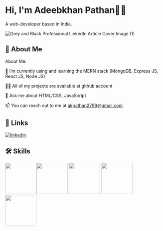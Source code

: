 
# Hi, I'm Adeebkhan Pathan👩‍💻

A  web-developer based in India.

![Grey and Black Professional LinkedIn Article Cover Image (1)](https://user-images.githubusercontent.com/97794108/175540629-8e9d7a55-5cf5-45b5-8065-86cd96410b40.png)



## 🚀 About Me
About Me:

🌱 I’m currently using and learning the MERN stack (MongoDB, Express JS, React JS, Node JS)

👨‍💻 All of my projects are available at github account

💬 Ask me about HTML/CSS, JavaScript

📫 You can reach out to me at akpathan2799@gmail.com
## 🔗 Links

[![linkedin](https://img.shields.io/badge/linkedin-0A66C2?style=for-the-badge&logo=linkedin&logoColor=white)](https://www.linkedin.com/in/adeebkhan-pathan)



## 🛠 Skills
<img src = "https://user-images.githubusercontent.com/97794108/175540692-d39278e8-6366-46c1-a079-316e89cfdb9a.png" width ="100" height = "100"><img src = "https://user-images.githubusercontent.com/97794108/175540710-bceb2704-850b-4902-8694-af163fe0f366.png" width ="100" height = "100">
<img src = "https://user-images.githubusercontent.com/97794108/175540732-34b60d51-1c5a-42cb-af70-71f4226bb3f8.png" width ="100" height = "100">
<img src = "https://user-images.githubusercontent.com/97794108/175540742-16c68d95-e1ff-4cfc-ab4b-009c47d3286c.png" width ="100" height = "100">
<img src = "https://user-images.githubusercontent.com/97794108/175540744-62c9f1cf-2a87-4919-a2d7-aa57d9f863e3.png" width ="100" height = "100">




